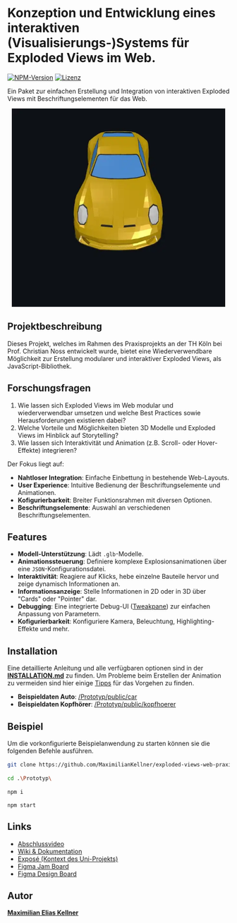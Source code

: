 # Konzeption und Entwicklung eines interaktiven (Visualisierungs-)Systems für Exploded Views im Web.

[![NPM-Version](https://img.shields.io/github/package-json/v/MaximilianKellner/exploded-views-web-praxis-projekt?filename=Prototyp/package.json)](https://github.com/MaximilianKellner/exploded-views-web-praxis-projekt/pkgs/npm/exploded-views)
[![Lizenz](https://img.shields.io/github/license/MaximilianKellner/exploded-views-web-praxis-projekt)](https://github.com/MaximilianKellner/exploded-views-web-praxis-projekt/blob/main/LICENSE)

Ein Paket zur einfachen Erstellung und Integration von interaktiven Exploded Views mit Beschriftungselementen für das Web.

<p align="center">
  <img src="img/Bildschirmaufnahme2025-10-24202510-ezgif.com-video-to-webp-converter.webp" alt="Exploded View Demo" style="max-height: 450px;"/>
</p>

## Projektbeschreibung

Dieses Projekt, welches im Rahmen des Praxisprojekts an der TH Köln bei Prof. Christian Noss entwickelt wurde, bietet eine Wiederverwendbare Möglichkeit zur Erstellung modularer und interaktiver Exploded Views, als JavaScript-Bibliothek.

## Forschungsfragen

1. Wie lassen sich Exploded Views im Web modular und wiederverwendbar umsetzen und welche Best Practices sowie Herausforderungen existieren dabei?
2. Welche Vorteile und Möglichkeiten bieten 3D Modelle und Exploded Views im Hinblick auf Storytelling?
3. Wie lassen sich Interaktivität und Animation (z.B. Scroll- oder Hover-Effekte) integrieren?

Der Fokus liegt auf:

- **Nahtloser Integration**: Einfache Einbettung in bestehende Web-Layouts.
- **User Experience**: Intuitive Bedienung der Beschriftungselemente und Animationen.
- **Kofigurierbarkeit**: Breiter Funktionsrahmen mit diversen Optionen. 
- **Beschriftungselemente**: Auswahl an verschiedenen Beschriftungselementen. 

## Features

- **Modell-Unterstützung**: Lädt `.glb`-Modelle.
- **Animationssteuerung**: Definiere komplexe Explosionsanimationen über eine `JSON`-Konfigurationsdatei.
- **Interaktivität**: Reagiere auf Klicks, hebe einzelne Bauteile hervor und zeige dynamisch Informationen an.
- **Informationsanzeige**: Stelle Informationen in 2D oder in 3D über "Cards" oder "Pointer" dar.
- **Debugging**: Eine integrierte Debug-UI ([Tweakpane](https://tweakpane.github.io/docs/)) zur einfachen Anpassung von Parametern.
- **Kofigurierbarkeit**: Konfiguriere Kamera, Beleuchtung, Highlighting-Effekte und mehr.

## Installation
Eine detaillierte Anleitung und alle verfügbaren optionen sind in der [**INSTALLATION.md**](https://github.com/MaximilianKellner/exploded-views-web-praxis-projekt/blob/main/INSTALLATION.MD) zu finden. Um Probleme beim Erstellen der Animation zu vermeiden sind hier einige [Tipps](https://github.com/MaximilianKellner/exploded-views-web-praxis-projekt/wiki/empfohlener-Workflow) für das Vorgehen zu finden.

- **Beispieldaten Auto**: [/Prototyp/public/car](https://github.com/MaximilianKellner/exploded-views-web-praxis-projekt/tree/main/Prototyp/public/car)
- **Beispieldaten Kopfhörer**: [/Prototyp/public/kopfhoerer](https://github.com/MaximilianKellner/exploded-views-web-praxis-projekt/tree/main/Prototyp/public/kopfhoerer)

## Beispiel
Um die vorkonfigurierte Beispielanwendung zu starten können sie die folgenden Befehle ausführen.

```sh
git clone https://github.com/MaximilianKellner/exploded-views-web-praxis-projekt.git
```
```sh
cd .\Prototyp\
```
```
npm i
```
```
npm start
```


## Links
- [Abschlussvideo](https://youtu.be/Dp-yudm3Sj8)
- [Wiki & Dokumentation](https://github.com/MaximilianKellner/exploded-views-web-praxis-projekt/wiki)
- [Exposé (Kontext des Uni-Projekts)](https://github.com/MaximilianKellner/exploded-views-web-praxis-projekt/wiki/Expos%C3%A9)
- [Figma Jam Board](https://www.figma.com/board/RcSMqqvDBrkwL3dCG0Wz6w/Praxisprojekt?node-id=0-1&t=1YXQVP6LdfrHqSBl-1)
- [Figma Design Board](https://www.figma.com/design/HBe8OrQcXQCB1ZgdsT1rkd/Praxisprojekt?node-id=0-1&t=SbWwg3q3qUSnSkLo-1)

## Autor

[**Maximilian Elias Kellner**](https://github.com/MaximilianKellner)

